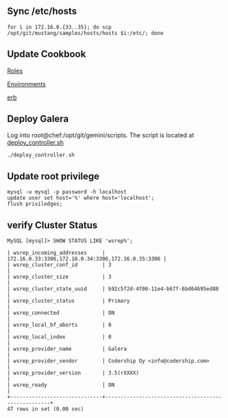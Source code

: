 ## Sync /etc/hosts

	for i in 172.16.0.{33..35}; do scp /opt/git/mustang/samples/hosts/hosts $i:/etc/; done

## Update Cookbook
[Roles](samples/cookbooks/chef-repo/roles)        

[Environments](samples/cookbooks/chef-repo/environments/gemini.json)        

[erb](samples/cookbooks/erb/gemini.erb)        

## Deploy Galera

Log into root@chef:/opt/git/gemini/scripts. The script is located at [deploy_controller.sh](samples/cookbooks/scripts/deploy_controller.sh)

	./deploy_controller.sh

## Update root privilege

	mysql -u mysql -p password -h localhost
	update user set host='%' where host='localhost';
	flush priviledges;

## verify Cluster Status


	MySQL [mysql]> SHOW STATUS LIKE 'wsrep%';
	
	| wsrep_incoming_addresses     | 172.16.0.33:3306,172.16.0.34:3306,172.16.0.35:3306 |
	| wsrep_cluster_conf_id        | 3                                                  |
	| wsrep_cluster_size           | 3                                                  |
	| wsrep_cluster_state_uuid     | b92c5f2d-4f06-11e4-b67f-6bd64695ed88               |
	| wsrep_cluster_status         | Primary                                            |
	| wsrep_connected              | ON                                                 |
	| wsrep_local_bf_aborts        | 0                                                  |
	| wsrep_local_index            | 0                                                  |
	| wsrep_provider_name          | Galera                                             |
	| wsrep_provider_vendor        | Codership Oy <info@codership.com>                  |
	| wsrep_provider_version       | 3.5(rXXXX)                                         |
	| wsrep_ready                  | ON                                                 |
	+------------------------------+----------------------------------------------------+
	47 rows in set (0.00 sec)
	


